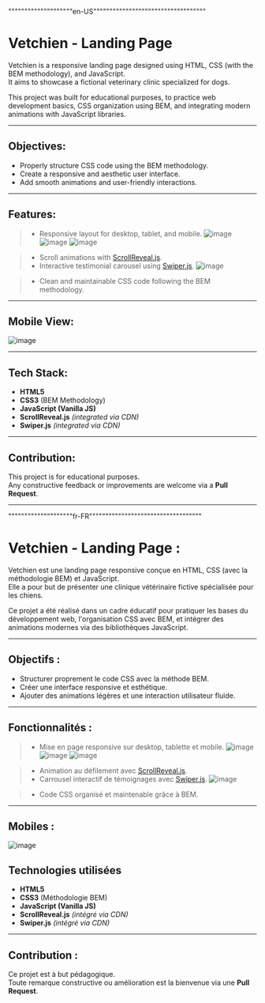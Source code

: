 """"""""""""""""""""en-US"""""""""""""""""""""""""""""""""""
# Vetchien - Landing Page

Vetchien is a responsive landing page designed using HTML, CSS (with the BEM methodology), and JavaScript.  
It aims to showcase a fictional veterinary clinic specialized for dogs.

This project was built for educational purposes, to practice web development basics, CSS organization using BEM, and integrating modern animations with JavaScript libraries.

---

## Objectives:

- Properly structure CSS code using the BEM methodology.
- Create a responsive and aesthetic user interface.
- Add smooth animations and user-friendly interactions.

---

## Features:

> - Responsive layout for desktop, tablet, and mobile.
![image](https://github.com/user-attachments/assets/2e2fbaab-e0fb-41a5-89b7-ec37b6c3dd9e)
![image](https://github.com/user-attachments/assets/30df1121-9c7e-4ad9-9ef5-d061dba46e22)
![image](https://github.com/user-attachments/assets/d31948bc-e88e-41e8-972d-055dd3373fff)

> - Scroll animations with [ScrollReveal.js](https://scrollrevealjs.org/).
> - Interactive testimonial carousel using [Swiper.js](https://swiperjs.com/).
![image](https://github.com/user-attachments/assets/cd65bf99-ba73-4277-a7e7-9a0c27119e24)

> - Clean and maintainable CSS code following the BEM methodology.

---

## Mobile View:
![image](https://github.com/user-attachments/assets/215e2a75-fe09-4a7e-b579-b2c6538c1fda)

---

## Tech Stack:

- **HTML5**
- **CSS3** (BEM Methodology)
- **JavaScript (Vanilla JS)**
- **ScrollReveal.js** *(integrated via CDN)*
- **Swiper.js** *(integrated via CDN)*

---

## Contribution:

This project is for educational purposes.  
Any constructive feedback or improvements are welcome via a **Pull Request**.

---

""""""""""""""""""""fr-FR"""""""""""""""""""""""""""""""""""
# Vetchien - Landing Page :
Vetchien est une landing page responsive conçue en HTML, CSS (avec la méthodologie BEM) et JavaScript.  
Elle a pour but de présenter une clinique vétérinaire fictive spécialisée pour les chiens.

Ce projet a été réalisé dans un cadre éducatif pour pratiquer les bases du développement web, l'organisation CSS avec BEM, et intégrer des animations modernes via des bibliothèques JavaScript.

---

## Objectifs : 

- Structurer proprement le code CSS avec la méthode BEM.
- Créer une interface responsive et esthétique.
- Ajouter des animations légères et une interaction utilisateur fluide.

---

## Fonctionnalités : 

> - Mise en page responsive sur desktop, tablette et mobile.
![image](https://github.com/user-attachments/assets/2e2fbaab-e0fb-41a5-89b7-ec37b6c3dd9e)
![image](https://github.com/user-attachments/assets/30df1121-9c7e-4ad9-9ef5-d061dba46e22)
![image](https://github.com/user-attachments/assets/d31948bc-e88e-41e8-972d-055dd3373fff)


> - Animation au défilement avec [ScrollReveal.js](https://scrollrevealjs.org/).
> - Carrousel interactif de témoignages avec [Swiper.js](https://swiperjs.com/).
![image](https://github.com/user-attachments/assets/cd65bf99-ba73-4277-a7e7-9a0c27119e24)

> - Code CSS organisé et maintenable grâce à BEM.

---

## Mobiles : 
![image](https://github.com/user-attachments/assets/215e2a75-fe09-4a7e-b579-b2c6538c1fda)


## Technologies utilisées

- **HTML5**
- **CSS3** (Méthodologie BEM)
- **JavaScript (Vanilla JS)**
- **ScrollReveal.js** *(intégré via CDN)*
- **Swiper.js** *(intégré via CDN)*
---

## Contribution : 

Ce projet est à but pédagogique.  
Toute remarque constructive ou amélioration est la bienvenue via une **Pull Request**.
